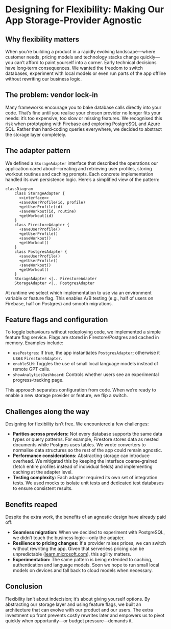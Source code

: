 # Designing for Flexibility: Making Our App Storage‑Provider Agnostic

## Why flexibility matters

When you’re building a product in a rapidly evolving landscape—where customer needs, pricing models and technology stacks change quickly—you can’t afford to paint yourself into a corner. Early technical decisions have long‑term consequences. We wanted the freedom to switch databases, experiment with local models or even run parts of the app offline without rewriting our business logic.

## The problem: vendor lock‑in

Many frameworks encourage you to bake database calls directly into your code. That’s fine until you realise your chosen provider no longer fits your needs: it’s too expensive, too slow or missing features. We recognised this risk when prototyping with Firebase and exploring PostgreSQL and Azure SQL. Rather than hard‑coding queries everywhere, we decided to abstract the storage layer completely.

## The adapter pattern

We defined a `StorageAdapter` interface that described the operations our application cared about—creating and retrieving user profiles, storing workout routines and caching prompts. Each concrete implementation handled its own persistence logic. Here’s a simplified view of the pattern:

```mermaid
classDiagram
    class StorageAdapter {
      <<interface>>
      +saveUserProfile(id, profile)
      +getUserProfile(id)
      +saveWorkout(id, routine)
      +getWorkout(id)
    }
    class FirestoreAdapter {
      +saveUserProfile()
      +getUserProfile()
      +saveWorkout()
      +getWorkout()
    }
    class PostgresAdapter {
      +saveUserProfile()
      +getUserProfile()
      +saveWorkout()
      +getWorkout()
    }
    StorageAdapter <|.. FirestoreAdapter
    StorageAdapter <|.. PostgresAdapter
```

At runtime we select which implementation to use via an environment variable or feature flag. This enables A/B testing (e.g., half of users on Firebase, half on Postgres) and smooth migrations.

## Feature flags and configuration

To toggle behaviours without redeploying code, we implemented a simple feature flag service. Flags are stored in Firestore/Postgres and cached in memory. Examples include:

- `usePostgres`: If true, the app instantiates `PostgresAdapter`; otherwise it uses `FirestoreAdapter`.
- `enableSLM`: Toggles the use of small local language models instead of remote GPT calls.
- `showAnalyticsDashboard`: Controls whether users see an experimental progress‑tracking page.

This approach separates configuration from code. When we’re ready to enable a new storage provider or feature, we flip a switch.

## Challenges along the way

Designing for flexibility isn’t free. We encountered a few challenges:

- **Parities across providers:** Not every database supports the same data types or query patterns. For example, Firestore stores data as nested documents while Postgres uses tables. We wrote converters to normalise data structures so the rest of the app could remain agnostic.
- **Performance considerations:** Abstracting storage can introduce overhead. We mitigated this by keeping the interface coarse‑grained (fetch entire profiles instead of individual fields) and implementing caching at the adapter level.
- **Testing complexity:** Each adapter required its own set of integration tests. We used mocks to isolate unit tests and dedicated test databases to ensure consistent results.

## Benefits reaped

Despite the extra work, the benefits of an agnostic design have already paid off:

- **Seamless migration:** When we decided to experiment with PostgreSQL, we didn’t touch the business logic—only the adapter.
- **Resilience to pricing changes:** If a provider raises prices, we can switch without rewriting the app. Given that serverless pricing can be unpredictable ([learn.microsoft.com](https://learn.microsoft.com/)), this agility matters.
- **Experimentation:** The same pattern is being extended to caching, authentication and language models. Soon we hope to run small local models on devices and fall back to cloud models when necessary.

## Conclusion

Flexibility isn’t about indecision; it’s about giving yourself options. By abstracting our storage layer and using feature flags, we built an architecture that can evolve with our product and our users. The extra investment up front prevents costly rewrites later and empowers us to pivot quickly when opportunity—or budget pressure—demands it.